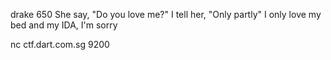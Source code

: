 drake
650
She say, "Do you love me?" I tell her, "Only partly" I only love my bed and my IDA, I'm sorry

nc ctf.dart.com.sg 9200
